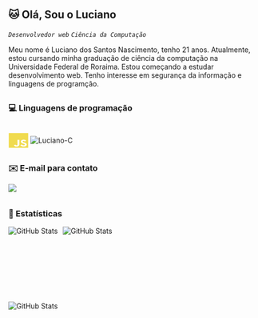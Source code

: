## 🐱 Olá, Sou o Luciano 

*`Desenvolvedor web`* *`Ciência da Computação`*

Meu nome é Luciano dos Santos Nascimento, tenho 21 anos. Atualmente, estou cursando minha graduação de ciência da computação na Universidade Federal de Roraima.
Estou começando a estudar desenvolvimento web. Tenho interesse em segurança da informação e linguagens de programção. 

  ##

### 💻 Linguagens de programação

<div style="display: inline_block"><br>
  <img align="center" am alt="Luciano-Js" height="30" width="40" src="https://raw.githubusercontent.com/devicons/devicon/master/icons/javascript/javascript-plain.svg">
  <img align="center" alt="Luciano-C" height="30" width="40" src="https://cdn.jsdelivr.net/gh/devicons/devicon@latest/icons/c/c-original.svg">

</div>
  
  ##
### ✉️ E-mail para contato

<div> 
  <a href = "mailto:luciano.santos.nascimento@outlook.com"><img src="https://img.shields.io/badge/-Gmail-%23333?style=for-the-badge&logo=gmail&logoColor=white" target="_blank"></a>
  
</div>

 
 
  ##

### 🧭 Estatísticas 

<p>
  <img 
    align="left" 
    alt="GitHub Stats" 
    height="150" 
    style="padding-right: 10px;" 
    src="https://github-readme-stats.vercel.app/api?username=luciano-dos-santos-nascimento&theme=tokyonight&show_icons=true&hide_border=false&count_private=true&locale=pt-br" 
  />
 <img 
      align="left" 
      alt="GitHub Stats" 
      height="150" 
      src="https://github-readme-streak-stats.herokuapp.com/?user=luciano-dos-santos-nascimento&theme=tokyonight&hide_border=false&locale=pt-br" 
  />
  
  <img 
      align="left" 
      alt="GitHub Stats" 
      height="150" 
      width="350px"
      src="https://github-readme-stats.vercel.app/api/top-langs/?username=luciano-dos-santos-nascimento&theme=tokyonight&show_icons=true&hide_border=false&layout=compact&locale=pt-br" 
  />
</p>






  

